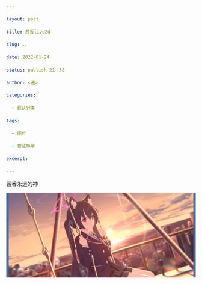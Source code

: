 ```yaml
---

layout: post

title: 茜香live2d

slug: 。。

date: 2022-01-24

status: publish 21：58

author: <通>

categories: 

  - 默认分类

tags: 

  - 图片

  - 碧蓝档案

excerpt: 

---
```


茜香永远的神

![blhx](./images/Screenshot_2022-01-24-13-40-28-654_com.nexon.bluearchive.jpg)
